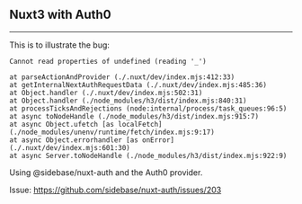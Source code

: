 ## Nuxt3 with Auth0

---

This is to illustrate the bug:

```
Cannot read properties of undefined (reading '_')

at parseActionAndProvider (./.nuxt/dev/index.mjs:412:33)
at getInternalNextAuthRequestData (./.nuxt/dev/index.mjs:485:36)
at Object.handler (./.nuxt/dev/index.mjs:502:31)
at Object.handler (./node_modules/h3/dist/index.mjs:840:31)
at processTicksAndRejections (node:internal/process/task_queues:96:5)
at async toNodeHandle (./node_modules/h3/dist/index.mjs:915:7)
at async Object.ufetch [as localFetch] (./node_modules/unenv/runtime/fetch/index.mjs:9:17)
at async Object.errorhandler [as onError] (./.nuxt/dev/index.mjs:601:30)
at async Server.toNodeHandle (./node_modules/h3/dist/index.mjs:922:9)
```

Using @sidebase/nuxt-auth and the Auth0 provider.

Issue: https://github.com/sidebase/nuxt-auth/issues/203
